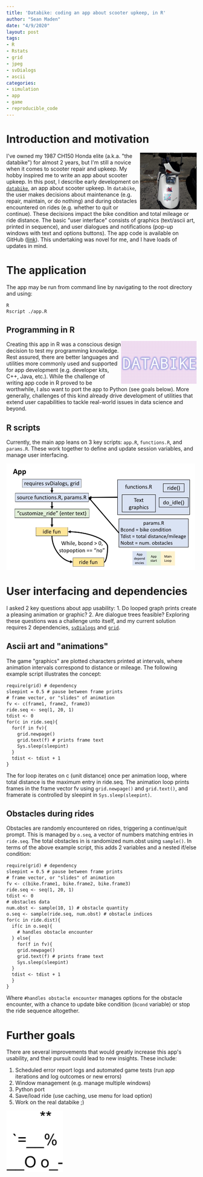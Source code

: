 ```yaml
---
title: 'Databike: coding an app about scooter upkeep, in R'
author: "Sean Maden"
date: "4/9/2020"
layout: post
tags:
- R
- Rstats
- grid
- jpeg
- svDialogs
- ascii
categories:
- simulation
- app
- game
- reproducible_code
---
```


# Introduction and motivation

<img src="https://raw.githubusercontent.com/metamaden/databike/master/appnotes/imgs/databike_ch150elite.jpg" align = "right" alt="elite" width="150"/>

I've owned my 1987 CH150 Honda elite (a.k.a. "the databike") for almost 2 years, but I'm still a novice when it comes to scooter repair and upkeep. My hobby inspired me to write an app about scooter upkeep. In this post, I describe early development on [`databike`](https://github.com/metamaden/databike/), an app about scooter upkeep. In `databike`, the user makes decisions about maintenance (e.g. repair, maintain, or do nothing) and during obstacles encountered on rides (e.g. whether to quit or continue). These decisions impact the bike condition and total mileage or ride distance. The basic "user interface" consists of graphics (text/ascii art, printed in sequence), and user dialogues and notifications (pop-up windows with text and options buttons). The app code is available on GitHub ([link](https://github.com/metamaden/databike/)). This undertaking was novel for me, and I have loads of updates in mind.

# The application

The app may be run from command line by navigating to the root directory and using:

```
R
Rscript ./app.R
```

## Programming in R

<img src="https://raw.githubusercontent.com/metamaden/databike/master/appnotes/imgs/logo.jpg" align = "right" alt="logo" width="200"/>

Creating this app in R was a conscious design decision to test my programming knowledge. Rest assured, there are better languages and utilities more commonly used and supported for app development (e.g. developer kits, C++, Java, etc.). While the challenge of writing app code in R proved to be worthwhile, I also want to port the app to Python (see goals below). More generally, challenges of this kind already drive development of utilities that extend user capabilities to tackle real-world issues in data science and beyond.

## R scripts

Currently, the main app leans on 3 key scripts: `app.R`, `functions.R`, and `params.R`. These work together to define and update session variables, and manage user interfacing.

<img src="https://raw.githubusercontent.com/metamaden/databike/master/appnotes/imgs/app_flowchart.jpg" align = "center" alt="logo" width="500"/>

# User interfacing and dependencies

I asked 2 key questions about app usability: 1. Do looped graph prints create a pleasing animation or graphic? 2. Are dialogue trees feasible? Exploring these questions was a challenge unto itself, and my current solution requires 2 dependencies, [`svDialogs`](https://cran.r-project.org/web/packages/svDialogs/index.html) and [`grid`](https://bookdown.org/rdpeng/RProgDA/the-grid-package.html). 

## Ascii art and "animations"

The game "graphics" are plotted characters printed at intervals, where animation intervals correspond to distance or mileage. The following example script illustrates the concept:

```
require(grid) # dependency
sleepint = 0.5 # pause between frame prints
# frame vector, or "slides" of animation
fv <- c(frame1, frame2, frame3)
ride.seq <- seq(1, 20, 1)
tdist <- 0
for(c in ride.seq){
  for(f in fv){
    grid.newpage()
    grid.text(f) # prints frame text
    Sys.sleep(sleepint)
  }
  tdist <- tdist + 1
}
```

The for loop iterates on c (unit distance) once per animation loop, where total distance is the maximum entry in ride.seq. The animation loop prints frames in the frame vector fv using `grid.newpage()` and `grid.text()`, and framerate is controlled by sleepint in `Sys.sleep(sleepint)`. 

## Obstacles during rides

Obstacles are randomly encountered on rides, triggering a continue/quit prompt. This is managed by `o.seq`, a vector of numbers matching entries in `ride.seq`. The total obstacles in is randomized num.obst using `sample()`. In terms of the above example script, this adds 2 variables and a nested if/else condition:
 
```
require(grid) # dependency
sleepint = 0.5 # pause between frame prints
# frame vector, or "slides" of animation
fv <- c(bike.frame1, bike.frame2, bike.frame3)
ride.seq <- seq(1, 20, 1)
tdist <- 0
# obstacles data
num.obst <- sample(10, 1) # obstacle quantity
o.seq <- sample(ride.seq, num.obst) # obstacle indices
for(c in ride.dist){
  if(c in o.seq){
    # handles obstacle encounter
  } else{
    for(f in fv){
    grid.newpage()
    grid.text(f) # prints frame text
    Sys.sleep(sleepint)
  }
  tdist <- tdist + 1
  }
}
```

Where `#handles obstacle encounter` manages options for the obstacle encounter, with a chance to update bike condition (`bcond` variable) or stop the ride sequence altogether.

# Further goals

There are several improvements that would greatly increase this app's usability, and their pursuit could lead to new insights. These include:

1. Scheduled error report logs and automated game tests (run app iterations and log outcomes or new errors)
2. Window management (e.g. manage multiple windows)
3. Python port
4. Save/load ride (use caching, use menu for load option)
5. Work on the real databike ;)

<img src="https://raw.githubusercontent.com/metamaden/databike/master/appnotes/imgs/drive.gif" align = "center" alt="drive" width="150"/>
